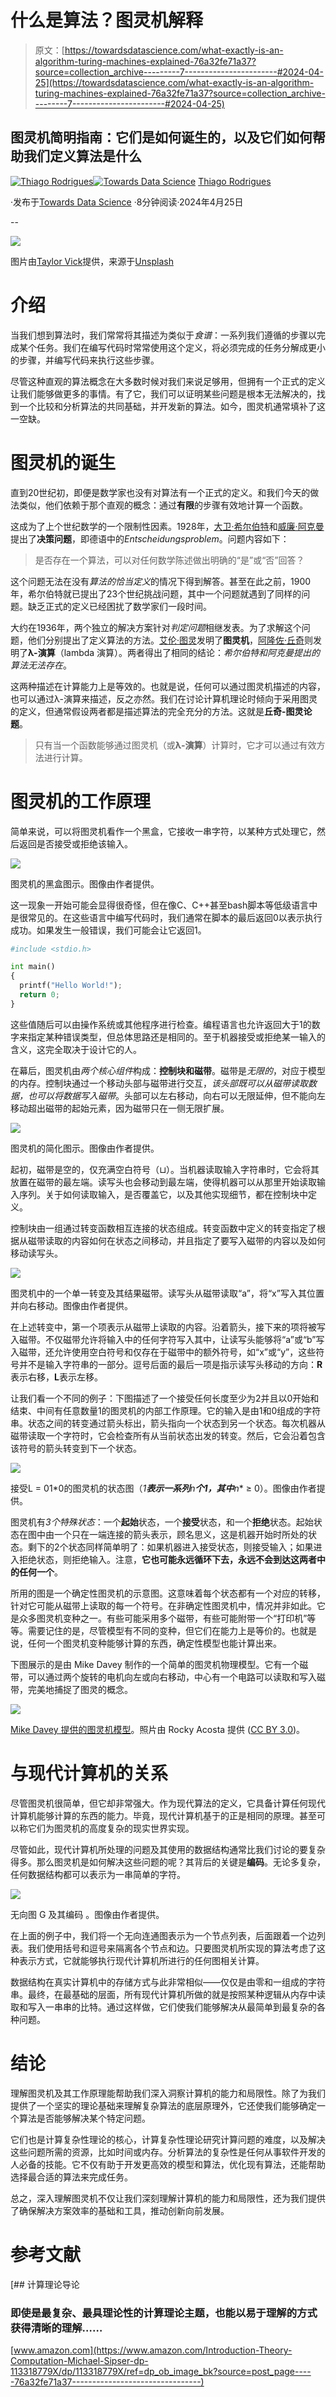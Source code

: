 # 什么是算法？图灵机解释

> 原文：[https://towardsdatascience.com/what-exactly-is-an-algorithm-turing-machines-explained-76a32fe71a37?source=collection_archive---------7-----------------------#2024-04-25](https://towardsdatascience.com/what-exactly-is-an-algorithm-turing-machines-explained-76a32fe71a37?source=collection_archive---------7-----------------------#2024-04-25)

## 图灵机简明指南：它们是如何诞生的，以及它们如何帮助我们定义算法是什么

[](https://thiagofpmr.medium.com/?source=post_page---byline--76a32fe71a37--------------------------------)[![Thiago Rodrigues](../Images/5208e8d1c3837c616e19cdba4941d6bd.png)](https://thiagofpmr.medium.com/?source=post_page---byline--76a32fe71a37--------------------------------)[](https://towardsdatascience.com/?source=post_page---byline--76a32fe71a37--------------------------------)[![Towards Data Science](../Images/a6ff2676ffcc0c7aad8aaf1d79379785.png)](https://towardsdatascience.com/?source=post_page---byline--76a32fe71a37--------------------------------) [Thiago Rodrigues](https://thiagofpmr.medium.com/?source=post_page---byline--76a32fe71a37--------------------------------)

·发布于[Towards Data Science](https://towardsdatascience.com/?source=post_page---byline--76a32fe71a37--------------------------------) ·8分钟阅读·2024年4月25日

--

![](../Images/ede58b020bb325f69a8cca1d5ea9dde2.png)

图片由[Taylor Vick](https://unsplash.com/@tvick?utm_content=creditCopyText&utm_medium=referral&utm_source=unsplash)提供，来源于[Unsplash](https://unsplash.com/photos/cable-network-M5tzZtFCOfs?utm_content=creditCopyText&utm_medium=referral&utm_source=unsplash)

# 介绍

当我们想到算法时，我们常常将其描述为类似于*食谱*：一系列我们遵循的步骤以完成某个任务。我们在编写代码时常常使用这个定义，将必须完成的任务分解成更小的步骤，并编写代码来执行这些步骤。

尽管这种直观的算法概念在大多数时候对我们来说足够用，但拥有一个正式的定义让我们能够做更多的事情。有了它，我们可以证明某些问题是根本无法解决的，找到一个比较和分析算法的共同基础，并开发新的算法。如今，图灵机通常填补了这一空缺。

# 图灵机的诞生

直到20世纪初，即便是数学家也没有对算法有一个正式的定义。和我们今天的做法类似，他们依赖于那个直观的概念：通过**有限**的步骤有效地计算一个函数。

这成为了上个世纪数学的一个限制性因素。1928年，[大卫·希尔伯特](https://en.wikipedia.org/wiki/David_Hilbert)和[威廉·阿克曼](https://en.wikipedia.org/wiki/Wilhelm_Ackermann)提出了**决策问题**，即德语中的*Entscheidungsproblem*。问题内容如下：

> 是否存在一个算法，可以对任何数学陈述做出明确的“是”或“否”回答？

这个问题无法在没有*算法的恰当定义*的情况下得到解答。甚至在此之前，1900年，希尔伯特就已提出了23个世纪挑战问题，其中一个问题就遇到了同样的问题。缺乏正式的定义已经困扰了数学家们一段时间。

大约在1936年，两个独立的解决方案针对*判定问题*相继发表。为了求解这个问题，他们分别提出了定义算法的方法。[艾伦·图灵](https://en.wikipedia.org/wiki/Alan_Turing)发明了**图灵机**，[阿隆佐·丘奇](https://en.wikipedia.org/wiki/Alonzo_Church)则发明了**λ-演算**（lambda 演算）。两者得出了相同的结论：*希尔伯特和阿克曼提出的算法无法存在*。

这两种描述在计算能力上是等效的。也就是说，任何可以通过图灵机描述的内容，也可以通过λ-演算来描述，反之亦然。我们在讨论计算机理论时倾向于采用图灵的定义，但通常假设两者都是描述算法的完全充分的方法。这就是**丘奇-图灵论题**。

> 只有当一个函数能够通过图灵机（或**λ-演算**）计算时，它才可以通过有效方法进行计算。

# 图灵机的工作原理

简单来说，可以将图灵机看作一个黑盒，它接收一串字符，以某种方式处理它，然后返回是否接受或拒绝该输入。

![](../Images/c404703b6fddb571e1d747767d9e5064.png)

图灵机的黑盒图示。图像由作者提供。

这一现象一开始可能会显得很奇怪，但在像C、C++甚至bash脚本等低级语言中是很常见的。在这些语言中编写代码时，我们通常在脚本的最后返回0以表示执行成功。如果发生一般错误，我们可能会让它返回1。

```py
#include <stdio.h>

int main()
{
  printf("Hello World!");
  return 0;
}
```

这些值随后可以由操作系统或其他程序进行检查。编程语言也允许返回大于1的数字来指定某种错误类型，但总体思路还是相同的。至于机器接受或拒绝某一输入的含义，这完全取决于设计它的人。

在幕后，图灵机由*两个核心组件*构成：**控制块和磁带**。磁带是*无限的*，对应于模型的内存。控制块通过一个移动头部与磁带进行交互，*该头部既可以从磁带读取数据，也可以将数据写入磁带*。头部可以左右移动，向右可以无限延伸，但不能向左移动超出磁带的起始元素，因为磁带只在一侧无限扩展。

![](../Images/456318df9eab24e232b3e8e94681b866.png)

图灵机的简化图示。图像由作者提供。

起初，磁带是空的，仅充满空白符号（⊔）。当机器读取输入字符串时，它会将其放置在磁带的最左端。读写头也会移动到最左端，使得机器可以从那里开始读取输入序列。关于如何读取输入，是否覆盖它，以及其他实现细节，都在控制块中定义。

控制块由一组通过转变函数相互连接的状态组成。转变函数中定义的转变指定了根据从磁带读取的内容如何在状态之间移动，并且指定了要写入磁带的内容以及如何移动读写头。

![](../Images/344534fbadb51febc5e1506c662adccd.png)

图灵机中的一个单一转变及其结果磁带。读写头从磁带读取“a”，将“x”写入其位置并向右移动。图像由作者提供。

在上述转变中，第一个项表示从磁带上读取的内容。沿着箭头，接下来的项将被写入磁带。不仅磁带允许将输入中的任何字符写入其中，让读写头能够将“a”或“b”写入磁带，还允许使用空白符号和仅存在于磁带中的额外符号，如“x”或“y”，这些符号并不是输入字符串的一部分。逗号后面的最后一项是指示读写头移动的方向：**R**表示右移，**L**表示左移。

让我们看一个不同的例子：下图描述了一个接受任何长度至少为2并且以0开始和结束、中间有任意数量1的图灵机的内部工作原理。它的输入是由1和0组成的字符串。状态之间的转变通过箭头标出，箭头指向一个状态到另一个状态。每次机器从磁带读取一个字符时，它会检查所有从当前状态出发的转变。然后，它会沿着包含该符号的箭头转变到下一个状态。

![](../Images/a2b61ede8fcfc7c6470285a932acac99.png)

接受L = 01*0的图灵机的状态图（*1**表示一系列**n**个1，其中**n** ≥ 0）。图像由作者提供。

图灵机有*3个特殊状态*：一个**起始**状态，一个**接受**状态，和一个**拒绝**状态。起始状态在图中由一个只在一端连接的箭头表示，顾名思义，这是机器开始时所处的状态。剩下的2个状态同样简单明了：如果机器进入接受状态，则接受输入；如果进入拒绝状态，则拒绝输入。注意，**它也可能永远循环下去，永远不会到达这两者中的任何一个**。

所用的图是一个确定性图灵机的示意图。这意味着每个状态都有一个对应的转移，针对它可能从磁带上读取的每一个符号。在非确定性图灵机中，情况并非如此。它是众多图灵机变种之一。有些可能采用多个磁带，有些可能附带一个“打印机”等等。需要记住的是，尽管模型有不同的变种，但它们在能力上是等价的。也就是说，任何一个图灵机变种能够计算的东西，确定性模型也能计算出来。

下图展示的是由 Mike Davey 制作的一个简单的图灵机物理模型。它有一个磁带，可以通过两个旋转的电机向左或向右移动，中心有一个电路可以读取和写入磁带，完美地捕捉了图灵的概念。

![](../Images/c17dad2b2edcb4637493a90793d5dadd.png)

[Mike Davey 提供的图灵机模型](https://www.aturingmachine.com)。照片由 Rocky Acosta 提供 ([CC BY 3.0](https://creativecommons.org/licenses/by/3.0))。

# 与现代计算机的关系

尽管图灵机很简单，但它却非常强大。作为现代算法的定义，它具备计算任何现代计算机能够计算的东西的能力。毕竟，现代计算机基于的正是相同的原理。甚至可以称它们为图灵机的高度复杂的现实世界实现。

尽管如此，现代计算机所处理的问题及其使用的数据结构通常比我们讨论的要复杂得多。那么图灵机是如何解决这些问题的呢？其背后的关键是**编码**。无论多复杂，任何数据结构都可以表示为一串简单的字符。

![](../Images/b9eca56fc1949b464ec62d9a579aeb5d.png)

无向图 G 及其编码 <G>。图像由作者提供。

在上面的例子中，我们将一个无向连通图表示为一个节点列表，后面跟着一个边列表。我们使用括号和逗号来隔离各个节点和边。只要图灵机所实现的算法考虑了这种表示方式，它就能够执行现代计算机所进行的任何图相关计算。

数据结构在真实计算机中的存储方式与此非常相似——仅仅是由零和一组成的字符串。最终，在最基础的层面，所有现代计算机所做的就是按照某种逻辑从内存中读取和写入一串串的比特。通过这样做，它们使我们能够解决从最简单到最复杂的各种问题。

# 结论

理解图灵机及其工作原理能帮助我们深入洞察计算机的能力和局限性。除了为我们提供了一个坚实的理论基础来理解复杂算法的底层原理外，它还使我们能够确定一个算法是否能够解决某个特定问题。

它们也是计算复杂性理论的核心，计算复杂性理论研究计算问题的难度，以及解决这些问题所需的资源，比如时间或内存。分析算法的复杂性是任何从事软件开发的人必备的技能。它不仅有助于开发更高效的模型和算法，优化现有算法，还能帮助选择最合适的算法来完成任务。

总之，深入理解图灵机不仅让我们深刻理解计算机的能力和局限性，还为我们提供了确保解决方案效率的基础和工具，推动创新向前发展。

# 参考文献

[](https://www.amazon.com/Introduction-Theory-Computation-Michael-Sipser-dp-113318779X/dp/113318779X/ref=dp_ob_image_bk?source=post_page-----76a32fe71a37--------------------------------) [## 计算理论导论

### 即使是最复杂、最具理论性的计算理论主题，也能以易于理解的方式获得清晰的理解……

[www.amazon.com](https://www.amazon.com/Introduction-Theory-Computation-Michael-Sipser-dp-113318779X/dp/113318779X/ref=dp_ob_image_bk?source=post_page-----76a32fe71a37--------------------------------)
